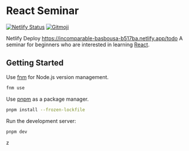 # React Seminar

[![Netlify Status](https://api.netlify.com/api/v1/badges/f788b524-9c19-4030-b59a-acd46aba38fc/deploy-status)](https://app.netlify.com/sites/incomparable-basbousa-b517ba/deploys)
[![Gitmoji](https://img.shields.io/badge/gitmoji-%20😜%20😍-FFDD67.svg)](https://gitmoji.dev)

Netlify Deploy https://incomparable-basbousa-b517ba.netlify.app/todo
A seminar for beginners who are interested in learning [React](https://react.dev).

## Getting Started

Use [fnm](https://github.com/Schniz/fnm) for Node.js version management.

```bash
fnm use
```

Use [pnpm](https://pnpm.io/) as a package manager.

```bash
pnpm install --frozen-lockfile
```

Run the development server:

```bash
pnpm dev
```
z